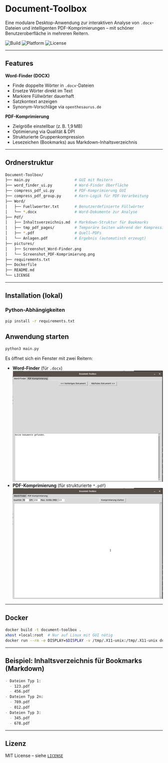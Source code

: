 # Document-Toolbox

Eine modulare Desktop-Anwendung zur interaktiven Analyse von `.docx`-Dateien und intelligenten PDF-Komprimierungen – mit schöner Benutzeroberfläche in mehreren Reitern.

![Build](https://img.shields.io/badge/build-passing-brightgreen)
![Platform](https://img.shields.io/badge/platform-Tkinter-blue)
![License](https://img.shields.io/badge/license-MIT-lightgrey)

---

## Features

**Word-Finder (DOCX)**
- Finde doppelte Wörter in `.docx`-Dateien
- Ersetze Wörter direkt im Text
- Markiere Füllwörter dauerhaft
- Satzkontext anzeigen
- Synonym-Vorschläge via `openthesaurus.de`

**PDF-Komprimierung**
- Zielgröße einstellbar (z. B. 1,9 MB)
- Optimierung via Qualität & DPI
- Strukturierte Gruppenkompression
- Lesezeichen (Bookmarks) aus Markdown-Inhaltsverzeichnis

---

## Ordnerstruktur

```bash
Document-Toolbox/
├── main.py                    # GUI mit Reitern
├── word_finder_ui.py          # Word-Finder Oberfläche
├── compress_pdf_ui.py         # PDF-Komprimierung GUI
├── compress_pdf_group.py      # Kern-Logik für PDF-Verarbeitung
├── Word/
│   ├── Fuellwoerter.txt       # Benutzerdefinierte Füllwörter
│   └── *.docx                 # Word-Dokumente zur Analyse
├── Pdf/
│   ├── Inhaltsverzeichnis.md  # Markdown-Struktur für Bookmarks
│   ├── tmp_pdf_pages/         # Temporäre Seiten während der Kompression
│   ├── *.pdf                  # Quell-PDFs
│   └── Anlagen.pdf            # Ergebnis (automatisch erzeugt)
├── pictures/
│   ├── Screenshot_Word-Finder.png
│   └── Screenshot_PDF-Komprimierung.png
├── requirements.txt
├── Dockerfile
├── README.md
└── LICENSE
```

---

## Installation (lokal)

### Python-Abhängigkeiten

```bash
pip install -r requirements.txt
```

## Anwendung starten

```bash
python3 main.py
```

Es öffnet sich ein Fenster mit zwei Reitern:

- **Word-Finder** (für `.docx`)
![Word-Finder](pictures/Screenshot_Word-Finder.png)
- **PDF-Komprimierung** (für strukturierte `*.pdf`)
![PDF-Komprimierung](pictures/Screenshot_PDF-Komprimierung.png)

---

## Docker

```bash
docker build -t document-toolbox .
xhost +local:root  # Nur auf Linux mit GUI nötig
docker run --rm -e DISPLAY=$DISPLAY -v /tmp/.X11-unix:/tmp/.X11-unix document-toolbox
```

---

## Beispiel: Inhaltsverzeichnis für Bookmarks (Markdown)

```markdown
- Dateien Typ 1:
  - 123.pdf
  - 456.pdf
- Dateien Typ 2n:
  - 789.pdf
  - 012.pdf
- Dateien Typ 3:
  - 345.pdf
  - 678.pdf
```

---

## Lizenz

MIT License – siehe [`LICENSE`](LICENSE)